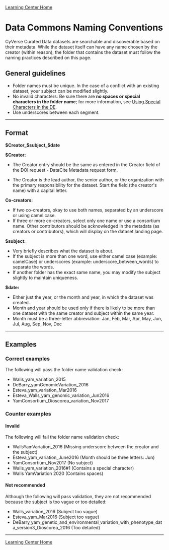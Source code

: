 [Learning Center Home](http://learning.cyverse.org/)

# Data Commons Naming Conventions 
CyVerse Curated Data datasets are searchable and discoverable based on their metadata.
While the dataset itself can have any name chosen by the creator (within
reason), the folder that contains the dataset must follow the naming
practices described on this page.

## General guidelines
- Folder names must be unique. In the case of a conflict with an existing dataset, your subject
can be modified slightly. 
- No invalid characters: Be sure there are **no spaces or special characters in the folder name**; for more
information, see [Using Special Characters in the DE](https://wiki.cyverse.org/wiki/display/DEmanual/Using+Special+Characters+in+the+DE). 
- Use underscores between each segment.

------------------------------------------------------------------------

## Format

**\$Creator_\$subject_\$date**

**\$Creator:**

-   The Creator entry should be the same as entered in the Creator field
    of the DOI request - DataCite Metadata request form.

- The Creator is the lead author, the senior author, or the
organization with the primary responsibility for the dataset. Start the
field (the creator's name) with a capital letter.

**Co-creators:**

-   If two co-creators, okay to use both names, separated by an
    underscore or using camel case.
-   If three or more co-creators, select only one name or use a
    consortium name. Other contributors should be acknowledged in the
    metadata (as creators or contributors), which will display on the
    dataset landing page.

**$subject:**

-   Very briefly describes what the dataset is about.
-   If the subject is more than one word, use either camel case
    (example: camelCase) or underscores (example:
    underscore_between_words) to separate the words.
-   If another folder has the exact same name, you may modify the
    subject slightly to maintain uniqueness.

**$date:**

-   Either just the year, or the month and year, in which the dataset
    was created.
-   Month and year should be used only if there is likely to be more
    than one dataset with the same creator and subject within the same
    year.
-   Month must be a three-letter abbreviation: Jan, Feb, Mar, Apr, May,
    Jun, Jul, Aug, Sep, Nov, Dec

------------------------------------------------------------------------

## Examples

### Correct examples

The following will pass the folder name validation check:

-   Walls_yam_variation_2015
-   DeBarry_yamGenomicVariation_2016
-   Esteva_yam_variation_Mar2016
-   Esteva_Walls_yam_genomic_variation_Jun2016
-   YamConsortium_Dioscorea_variation_Nov2017

### Counter examples

#### Invalid

The following will fail the folder name validation check:

-   WallsYamVariation_2016 (Missing underscore between the creator and
    the subject)
-   Esteva_yam_variation_June2016 (Month should be three letters: Jun)
-   YamConsortium_Nov2017 (No subject)
-   Walls_yam_variation_2016#1 (Contains a special character)
-   Walls YamVariation 2020 (Contains spaces)

#### Not recommended

Although the following will pass validation, they are not recommended
because the subject is too vague or too detailed:

-   Walls_variation_2016 (Subject too vague)
-   Esteva_yam_Mar2016 (Subject too vague)
-   DeBarry_yam_genetic_and_environmental_variation_with_phenotype_data_version3_Dioscorea_2016
    (Too detailed)

------------------------------------------------------------------------

[Learning Center Home](http://learning.cyverse.org/)